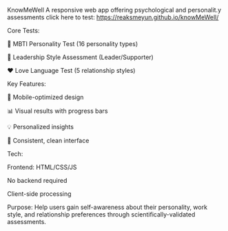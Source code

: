 KnowMeWell 
A responsive web app offering psychological and personalit.y assessments
click here to test: https://reaksmeyun.github.io/knowMeWell/

Core Tests: 

🧠 MBTI Personality Test (16 personality types)

🎯 Leadership Style Assessment (Leader/Supporter)

❤️ Love Language Test (5 relationship styles)

Key Features:

📱 Mobile-optimized design

📊 Visual results with progress bars

💡 Personalized insights

🎨 Consistent, clean interface

Tech:

Frontend: HTML/CSS/JS

No backend required

Client-side processing

Purpose: Help users gain self-awareness about their personality, work style, and relationship preferences through scientifically-validated assessments.
